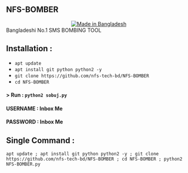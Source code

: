 ## NFS-BOMBER
<center><a href="#"><img title="Made in Bangladesh" src="https://img.shields.io/badge/MADE%20IN-BANGLADESH-green?colorA=%23ff0000&colorB=%23017e40&style=for-the-badge"></a></center>
Bangladeshi No.1 SMS BOMBING TOOL

## Installation :

* `apt update`
* `apt install git python python2 -y`
* `git clone https://github.com/nfs-tech-bd/NFS-BOMBER`
* `cd NFS-BOMBER`

#### > Run : `python2 sobuj.py`

#### USERNAME : Inbox Me
#### PASSWORD : Inbox Me


## Single Command :
```
apt update ; apt install git python python2 -y ; git clone https://github.com/nfs-tech-bd/NFS-BOMBER ; cd NFS-BOMBER ; python2 NFS-BOMBER.py
```
